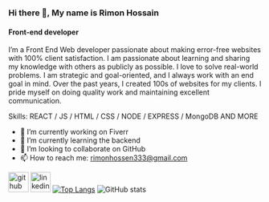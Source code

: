 ### Hi there 👋, My name is Rimon Hossain
#### Front-end developer

I’m a Front End Web developer passionate about making error-free websites with 100% client satisfaction. I am passionate about learning and sharing my knowledge with others as publicly as possible. I love to solve real-world problems. I am strategic and goal-oriented, and I always work with an end goal in mind. Over the past years, I created 100s of websites for my clients. I pride myself on doing quality work and maintaining excellent communication. 

Skills:  REACT / JS / HTML / CSS / NODE / EXPRESS / MongoDB AND MORE

- 🔭 I’m currently working on Fiverr 
- 🌱 I’m currently learning the backend 
- 👯 I’m looking to collaborate on GitHub 
- 📫 How to reach me: rimonhossen333@gmail.com 

[<img src='https://cdn.jsdelivr.net/npm/simple-icons@3.0.1/icons/github.svg' alt='github' height='40'>](https://github.com/md-rimon-hossain)  [<img src='https://cdn.jsdelivr.net/npm/simple-icons@3.0.1/icons/linkedin.svg' alt='linkedin' height='40'>](https://www.linkedin.com/in/md-rimon-hossain/)  [![Top Langs](https://github-readme-stats.vercel.app/api/top-langs/?username=md-rimon-hossain)](https://github.com/anuraghazra/github-readme-stats)
![GitHub stats](https://github-readme-stats.vercel.app/api?username=md-rimon-hossain&show_icons=true&count_private=true)  

